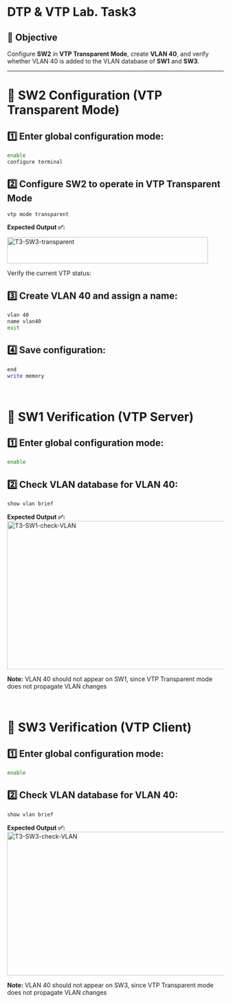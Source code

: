 # DTP & VTP Lab. Task3

## 🎯 Objective
Configure **SW2** in **VTP Transparent Mode**, create **VLAN 40**, and verify whether VLAN 40 is added to the VLAN database of **SW1** and **SW3**.

---

# 🧩  SW2 Configuration (VTP Transparent Mode)

## 1️⃣ Enter global configuration mode:
```bash
enable
configure terminal
```

## 2️⃣ Configure SW2 to operate in VTP Transparent Mode
```bash
vtp mode transparent
```

**Expected Output ✅:**

<img width="467" height="61" alt="T3-SW3-transparent" src="https://github.com/user-attachments/assets/575acad4-45a3-4da6-9850-3b0039bbe672" />

Verify the current VTP status:

## 3️⃣ Create VLAN 40 and assign a name:
```bash
vlan 40
name vlan40
exit
```

## 4️⃣ Save configuration:
```bash
end
write memory
```

<br>

# 🧩 SW1 Verification (VTP Server)

## 1️⃣ Enter global configuration mode:

```bash
enable
```

## 2️⃣ Check VLAN database for VLAN 40:
```bash
show vlan brief
```

**Expected Output ✅:**
<img width="810" height="345" alt="T3-SW1-check-VLAN" src="https://github.com/user-attachments/assets/bc61fb7d-bd2c-45eb-a1c4-00979d238048" />

**Note:** VLAN 40 should not appear on SW1, since VTP Transparent mode does not propagate VLAN changes


<br>

# 🧩 SW3 Verification (VTP Client)

## 1️⃣ Enter global configuration mode:

```bash
enable
```

## 2️⃣ Check VLAN database for VLAN 40:
```bash
show vlan brief
```

**Expected Output ✅:**
<img width="803" height="334" alt="T3-SW3-check-VLAN" src="https://github.com/user-attachments/assets/d54683f7-d848-4142-b3d4-d790c44d12e2" />

**Note:** VLAN 40 should not appear on SW3, since VTP Transparent mode does not propagate VLAN changes









